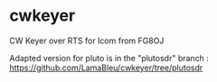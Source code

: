 # cwkeyer
CW Keyer over RTS for Icom from FG8OJ

Adapted version for pluto is in the "plutosdr" branch : https://github.com/LamaBleu/cwkeyer/tree/plutosdr
